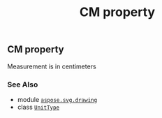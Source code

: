 ﻿---
title: CM property
second_title: Aspose.SVG for Python via .NET API References
description: 
type: docs
weight: 60
url: /python-net/aspose.svg.drawing/unittype/cm/
is_root: false
---

## CM property


Measurement is in centimeters

### See Also
* module [`aspose.svg.drawing`](../../)
* class [`UnitType`](/svg/python-net/aspose.svg.drawing/unittype)

